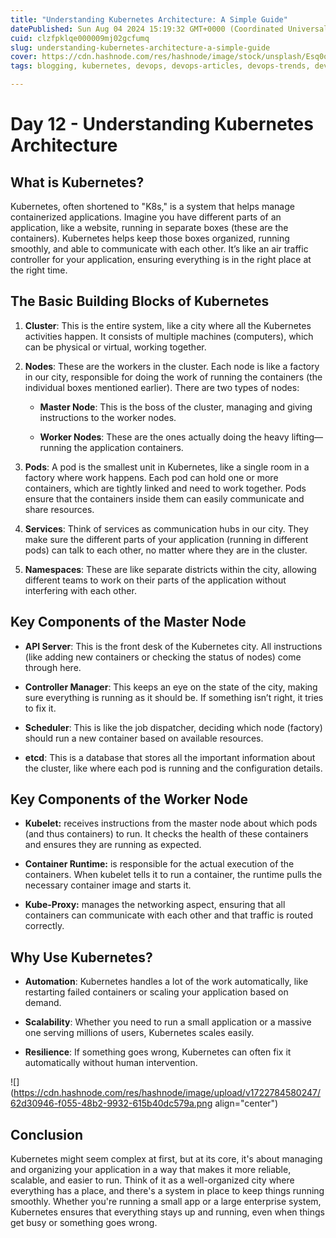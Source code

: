 ```yaml
---
title: "Understanding Kubernetes Architecture: A Simple Guide"
datePublished: Sun Aug 04 2024 15:19:32 GMT+0000 (Coordinated Universal Time)
cuid: clzfpklqe000009mj02gcfumq
slug: understanding-kubernetes-architecture-a-simple-guide
cover: https://cdn.hashnode.com/res/hashnode/image/stock/unsplash/Esq0ovRY-Zs/upload/4281d052104be421c40072a8fc70e8f9.jpeg
tags: blogging, kubernetes, devops, devops-articles, devops-trends, devops-journey, kubernetes-architecture, 90daysofdevops, 90daysofdevops-chanllenge, tws, devopscommunity

---
```


# Day 12 - Understanding Kubernetes Architecture

## What is Kubernetes?

Kubernetes, often shortened to "K8s," is a system that helps manage containerized applications. Imagine you have different parts of an application, like a website, running in separate boxes (these are the containers). Kubernetes helps keep those boxes organized, running smoothly, and able to communicate with each other. It’s like an air traffic controller for your application, ensuring everything is in the right place at the right time.

## The Basic Building Blocks of Kubernetes

1. **Cluster**: This is the entire system, like a city where all the Kubernetes activities happen. It consists of multiple machines (computers), which can be physical or virtual, working together.
    
2. **Nodes**: These are the workers in the cluster. Each node is like a factory in our city, responsible for doing the work of running the containers (the individual boxes mentioned earlier). There are two types of nodes:
    
    * **Master Node**: This is the boss of the cluster, managing and giving instructions to the worker nodes.
        
    * **Worker Nodes**: These are the ones actually doing the heavy lifting—running the application containers.
        
3. **Pods**: A pod is the smallest unit in Kubernetes, like a single room in a factory where work happens. Each pod can hold one or more containers, which are tightly linked and need to work together. Pods ensure that the containers inside them can easily communicate and share resources.
    
4. **Services**: Think of services as communication hubs in our city. They make sure the different parts of your application (running in different pods) can talk to each other, no matter where they are in the cluster.
    
5. **Namespaces**: These are like separate districts within the city, allowing different teams to work on their parts of the application without interfering with each other.
    

## Key Components of the Master Node

* **API Server**: This is the front desk of the Kubernetes city. All instructions (like adding new containers or checking the status of nodes) come through here.
    
* **Controller Manager**: This keeps an eye on the state of the city, making sure everything is running as it should be. If something isn’t right, it tries to fix it.
    
* **Scheduler**: This is like the job dispatcher, deciding which node (factory) should run a new container based on available resources.
    
* **etcd**: This is a database that stores all the important information about the cluster, like where each pod is running and the configuration details.
    

## Key Components of the Worker Node

* **Kubelet:** receives instructions from the master node about which pods (and thus containers) to run. It checks the health of these containers and ensures they are running as expected.
    
* **Container Runtime:** is responsible for the actual execution of the containers. When kubelet tells it to run a container, the runtime pulls the necessary container image and starts it.
    
* **Kube-Proxy:** manages the networking aspect, ensuring that all containers can communicate with each other and that traffic is routed correctly.
    

## Why Use Kubernetes?

* **Automation**: Kubernetes handles a lot of the work automatically, like restarting failed containers or scaling your application based on demand.
    
* **Scalability**: Whether you need to run a small application or a massive one serving millions of users, Kubernetes scales easily.
    
* **Resilience**: If something goes wrong, Kubernetes can often fix it automatically without human intervention.
    

![](https://cdn.hashnode.com/res/hashnode/image/upload/v1722784580247/62d30946-f055-48b2-9932-615b40dc579a.png align="center")

## Conclusion

Kubernetes might seem complex at first, but at its core, it's about managing and organizing your application in a way that makes it more reliable, scalable, and easier to run. Think of it as a well-organized city where everything has a place, and there's a system in place to keep things running smoothly. Whether you're running a small app or a large enterprise system, Kubernetes ensures that everything stays up and running, even when things get busy or something goes wrong.